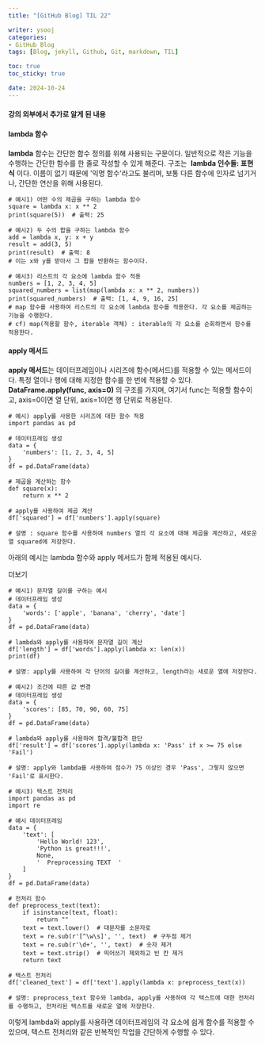 ```yaml
---
title: "[GitHub Blog] TIL 22"

writer: ysooj
categories:
- GitHub Blog
tags: [Blog, jekyll, Github, Git, markdown, TIL]

toc: true
toc_sticky: true

date: 2024-10-24
---
```


#### **강의 외부에서 추가로 알게 된 내용**

#### **lambda 함수**

**lambda** 함수는 간단한 함수 정의를 위해 사용되는 구문이다. 일반적으로 작은 기능을 수행하는 간단한 함수를 한 줄로 작성할 수 있게 해준다. 구조는  **lambda 인수들: 표현식** 이다. 이름이 없기 때문에 '익명 함수'라고도 불리며, 보통 다른 함수에 인자로 넘기거나, 간단한 연산을 위해 사용된다.

```
# 예시1) 어떤 수의 제곱을 구하는 lambda 함수
square = lambda x: x ** 2
print(square(5))  # 출력: 25

# 예시2) 두 수의 합을 구하는 lambda 함수
add = lambda x, y: x + y
result = add(3, 5)
print(result)  # 출력: 8
# 이는 x와 y를 받아서 그 합을 반환하는 함수이다.

# 예시3) 리스트의 각 요소에 lambda 함수 적용
numbers = [1, 2, 3, 4, 5]
squared_numbers = list(map(lambda x: x ** 2, numbers))
print(squared_numbers)  # 출력: [1, 4, 9, 16, 25]
# map 함수를 사용하여 리스트의 각 요소에 lambda 함수를 적용한다. 각 요소를 제곱하는 기능을 수행한다.
# cf) map(적용할 함수, iterable 객체) : iterable의 각 요소를 순회하면서 함수를 적용한다.
```

#### **apply 메서드**

**apply 메서드**는 데이터프레임이나 시리즈에 함수(메서드)를 적용할 수 있는 메서드이다. 특정 열이나 행에 대해 지정한 함수를 한 번에 적용할 수 있다.   **DataFrame.apply(func, axis=0)** 의 구조를 가지며, 여기서 func는 적용할 함수이고, axis=0이면 열 단위, axis=1이면 행 단위로 적용된다.

```
# 예시) apply를 사용한 시리즈에 대한 함수 적용
import pandas as pd

# 데이터프레임 생성
data = {
    'numbers': [1, 2, 3, 4, 5]
}
df = pd.DataFrame(data)

# 제곱을 계산하는 함수
def square(x):
    return x ** 2

# apply를 사용하여 제곱 계산
df['squared'] = df['numbers'].apply(square)

# 설명 : square 함수를 사용하여 numbers 열의 각 요소에 대해 제곱을 계산하고, 새로운 열 squared에 저장한다.
```

아래의 예시는 lambda 함수와 apply 메서드가 함께 적용된 예시다.

더보기

```
# 예시1) 문자열 길이를 구하는 예시
# 데이터프레임 생성
data = {
    'words': ['apple', 'banana', 'cherry', 'date']
}
df = pd.DataFrame(data)

# lambda와 apply를 사용하여 문자열 길이 계산
df['length'] = df['words'].apply(lambda x: len(x))
print(df)

# 설명: apply를 사용하여 각 단어의 길이를 계산하고, length라는 새로운 열에 저장한다.
```

```
# 예시2) 조건에 따른 값 변경
# 데이터프레임 생성
data = {
    'scores': [85, 70, 90, 60, 75]
}
df = pd.DataFrame(data)

# lambda와 apply를 사용하여 합격/불합격 판단
df['result'] = df['scores'].apply(lambda x: 'Pass' if x >= 75 else 'Fail')

# 설명: apply와 lambda를 사용하여 점수가 75 이상인 경우 'Pass', 그렇지 않으면 'Fail'로 표시한다.
```

```
# 예시3) 텍스트 전처리
import pandas as pd
import re

# 예시 데이터프레임
data = {
    'text': [
        'Hello World! 123',
        'Python is great!!!',
        None,
        '  Preprocessing TEXT  '
    ]
}
df = pd.DataFrame(data)

# 전처리 함수
def preprocess_text(text):
    if isinstance(text, float):
        return ""
    text = text.lower()  # 대문자를 소문자로
    text = re.sub(r'[^\w\s]', '', text)  # 구두점 제거
    text = re.sub(r'\d+', '', text)  # 숫자 제거
    text = text.strip()  # 띄어쓰기 제외하고 빈 칸 제거
    return text

# 텍스트 전처리
df['cleaned_text'] = df['text'].apply(lambda x: preprocess_text(x))

# 설명: preprocess_text 함수와 lambda, apply를 사용하여 각 텍스트에 대한 전처리를 수행하고, 전처리된 텍스트를 새로운 열에 저장한다.
```

이렇게 lambda와 apply를 사용하면 데이터프레임의 각 요소에 쉽게 함수를 적용할 수 있으며, 텍스트 전처리와 같은 반복적인 작업을 간단하게 수행할 수 있다.